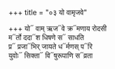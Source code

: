 +++
title = "०३ यो वामृजवे"

+++
यो᳓ वाम् ऋज᳓वे क्र᳓मणाय रोदसी  
म᳓र्तो ददा᳓श धिषणे स᳓ साधति  
प्र᳓ प्रजा᳓भिर् जायते ध᳓र्मणस् प᳓रि  
युवोः᳓ सिक्ता᳓ वि᳓षुरूपाणि स᳓व्रता